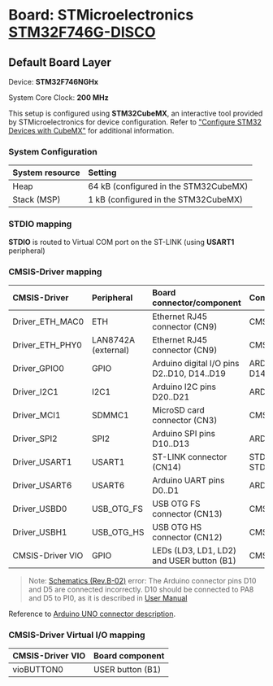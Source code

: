 # Board: STMicroelectronics [STM32F746G-DISCO](https://www.st.com/en/evaluation-tools/32f746gdiscovery.html)

## Default Board Layer

Device: **STM32F746NGHx**

System Core Clock: **200 MHz**

This setup is configured using **STM32CubeMX**, an interactive tool provided by STMicroelectronics for device configuration.
Refer to ["Configure STM32 Devices with CubeMX"](https://github.com/Open-CMSIS-Pack/cmsis-toolbox/blob/main/docs/CubeMX.md) for additional information.

### System Configuration

| System resource       | Setting
|:----------------------|:--------------------------------------
| Heap                  | 64 kB (configured in the STM32CubeMX)
| Stack (MSP)           |  1 kB (configured in the STM32CubeMX)

### STDIO mapping

**STDIO** is routed to Virtual COM port on the ST-LINK (using **USART1** peripheral)

### CMSIS-Driver mapping

| CMSIS-Driver          | Peripheral            | Board connector/component                     | Connection
|:----------------------|:----------------------|:----------------------------------------------|:------------------------------
| Driver_ETH_MAC0       | ETH                   | Ethernet RJ45 connector (CN9)                 | CMSIS_ETH
| Driver_ETH_PHY0       | LAN8742A (external)   | Ethernet RJ45 connector (CN9)                 | CMSIS_ETH
| Driver_GPIO0          | GPIO                  | Arduino digital I/O pins D2..D10, D14..D19    | ARDUINO_UNO_D2..D10, D14..D19
| Driver_I2C1           | I2C1                  | Arduino I2C pins D20..D21                     | ARDUINO_UNO_I2C
| Driver_MCI1           | SDMMC1                | MicroSD card connector (CN3)                  | CMSIS_MCI
| Driver_SPI2           | SPI2                  | Arduino SPI pins D10..D13                     | ARDUINO_UNO_SPI
| Driver_USART1         | USART1                | ST-LINK connector (CN14)                      | STDIN, STDOUT, STDERR
| Driver_USART6         | USART6                | Arduino UART pins D0..D1                      | ARDUINO_UNO_UART
| Driver_USBD0          | USB_OTG_FS            | USB OTG FS connector (CN13)                   | CMSIS_USB_Device
| Driver_USBH1          | USB_OTG_HS            | USB OTG HS connector (CN12)                   | CMSIS_USB_Host
| CMSIS-Driver VIO      | GPIO                  | LEDs (LD3, LD1, LD2) and USER button (B1)     | CMSIS_VIO

> Note: [Schematics (Rev.B-02)](https://www.st.com/resource/en/schematic_pack/mb1191-f746ngh6-b02_schematic.pdf) error: The Arduino connector pins D10 and D5 are connected incorrectly. D10 should be connected to PA8 and D5 to PI0, as it is described in [User Manual](https://www.st.com/resource/en/user_manual/um1907-discovery-kit-for-stm32f7-series-with-stm32f746ng-mcu-stmicroelectronics.pdf)

Reference to [Arduino UNO connector description](https://github.com/Open-CMSIS-Pack/cmsis-toolbox/blob/main/docs/ReferenceApplications.md#arduino-shield).

### CMSIS-Driver Virtual I/O mapping

| CMSIS-Driver VIO      | Board component
|:----------------------|:--------------------------------------
| vioBUTTON0            | USER button (B1)
